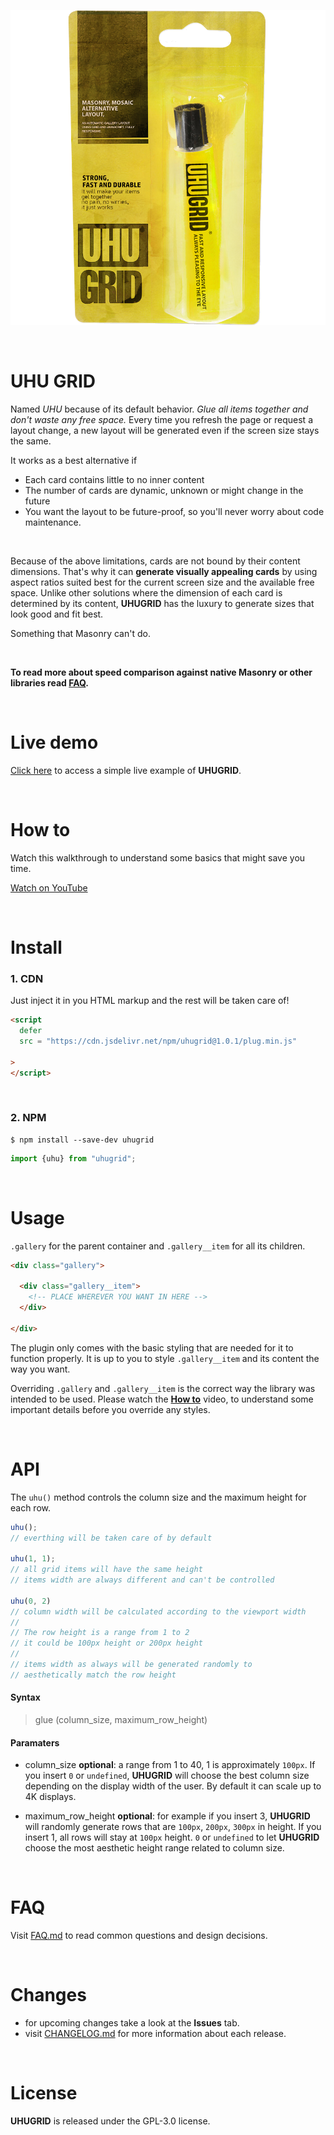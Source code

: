 ![UHUGRID poster](./imgs/uhu.png)

<br>


# UHU GRID

Named *UHU* because of its default behavior. *Glue all items together
and don't waste any free space.*
Every time you refresh the page or request a layout change,
a new layout will be generated even if the screen size stays the same.

It works as a best alternative if

+ Each card contains little to no inner content
+ The number of cards are dynamic, unknown or might change in the future
+ You want the layout to be future-proof, so you'll never worry about code maintenance.

<br>

Because of the above limitations, cards are not bound by their content dimensions.
That's why it can **generate visually appealing cards**
by using aspect ratios suited best for the current screen size and
the available free space.
Unlike other solutions where the dimension of each card is determined by its content,
**UHUGRID** has the luxury to generate sizes that look good and fit best.

Something that Masonry can't do.

<br>

**To read more about speed comparison against native Masonry or other libraries
read [FAQ](./FAQ.md).**
  
<br>

# Live demo
[Click here](https://cipherlogs.github.io/uhugrid/demo/)
to access a simple live example of **UHUGRID**.

<br>

# How to
Watch this walkthrough to understand some basics that might save you time.

[Watch on YouTube](https://youtu.be/PT3ZhB4-Y40)

<br>

# Install

### 1. CDN
Just inject it in you HTML markup and the rest will be taken care of!

```HTML
<script
  defer
  src = "https://cdn.jsdelivr.net/npm/uhugrid@1.0.1/plug.min.js"

>
</script>
```

<br>

### 2. NPM

```
$ npm install --save-dev uhugrid
```

```JavaScript
import {uhu} from "uhugrid";
```


<br>

# Usage
`.gallery` for the parent container
and `.gallery__item` for all its children.


```HTML
<div class="gallery">

  <div class="gallery__item">
    <!-- PLACE WHEREVER YOU WANT IN HERE -->
  </div>

</div>
```

The plugin only comes with the basic styling that are needed for
it to function properly. It is up to you to style `.gallery__item`
and its content the way you want.

Overriding `.gallery` and `.gallery__item` is the correct way
the library was intended to be used.
Please watch the [**How to**](#how-to) video, to understand
some important details before you override any styles.


<br>

# API

The `uhu()` method controls the column size and the maximum height
for each row.


```JavaScript
uhu();
// everthing will be taken care of by default

uhu(1, 1);
// all grid items will have the same height
// items width are always different and can't be controlled

uhu(0, 2)
// column width will be calculated according to the viewport width
//
// The row height is a range from 1 to 2
// it could be 100px height or 200px height
//
// items width as always will be generated randomly to
// aesthetically match the row height
```

#### Syntax

> glue (column_size, maximum_row_height)


#### Paramaters

+ column_size **optional**: a range from 1 to 40,
  1 is approximately `100px`. If you insert `0` or `undefined`,
  **UHUGRID** will choose the best column size depending on
  the display width of the user.
  By default it can scale up to 4K displays.

+ maximum_row_height **optional**: for example if you insert 3,
  **UHUGRID** will randomly generate rows that are
  `100px`, `200px`, `300px` in height.
  If you insert 1, all rows will stay at `100px` height.
  `0` or `undefined` to let **UHUGRID** choose the most
  aesthetic height range related to column size.
  

<br>

# FAQ
Visit [FAQ.md](./FAQ.md) to read common questions and design
decisions.

<br>

# Changes

+ for upcoming changes take a look at the **Issues** tab.
+ visit [CHANGELOG.md](./CHANGELOG.md) for more information about
  each release.

<br>

# License
**UHUGRID** is released under the GPL-3.0 license.


